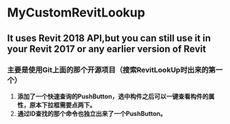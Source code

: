 # MyCustomRevitLookup
## It uses Revit 2018 API,but you can still use it in your Revit 2017 or any earlier version of Revit
### 主要是使用Git上面的那个开源项目（搜索RevitLookUp时出来的第一个）
1. **添加了一个快速查询的PushButton，选中构件之后可以一键查看构件的属性，原本下拉框需要点两下。**
2. **通过ID查找的那个命令也独立出来了一个PushButton。**
